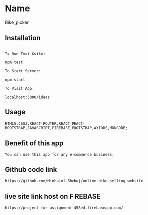 # Name

Bike_picker

## Installation

```npm install

To Run Test Suite:

npm test

To Start Server:

npm start

To Visit App:

localhost:3000/ideas
```

## Usage

```
HTML5,CSS3,REACT-ROUTER,REACT,REACT-BOOTSTRAP,JAVASCRIPT,FIREBASE,BOOTSTRAP,AXIOUS,MONGODB;
```
## Benefit of this app

```
You can use this app for any e-commerce business;
```

## Github code link
```
https://github.com/Minhajul-Shobuj/online-bike-selling-website
```

## live site link host on FIREBASE
```
https://project-for-assignment-458ed.firebaseapp.com/
```
